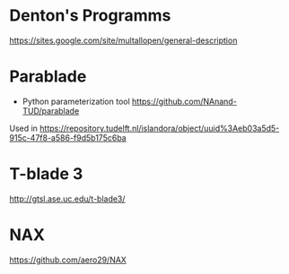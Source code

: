 # Denton's Programms
https://sites.google.com/site/multallopen/general-description

# Parablade
- Python parameterization tool
https://github.com/NAnand-TUD/parablade

Used in https://repository.tudelft.nl/islandora/object/uuid%3Aeb03a5d5-915c-47f8-a586-f9d5b175c6ba

# T-blade 3
http://gtsl.ase.uc.edu/t-blade3/

# NAX
https://github.com/aero29/NAX